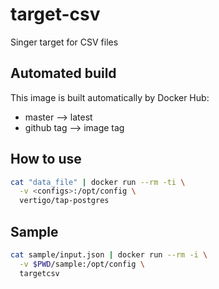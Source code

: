 # target-csv

Singer target for CSV files

## Automated build

This image is built automatically by Docker Hub:

- master --> latest
- github tag --> image tag

## How to use

```sh
cat "data_file" | docker run --rm -ti \
  -v <configs>:/opt/config \
  vertigo/tap-postgres
```

## Sample

```sh
cat sample/input.json | docker run --rm -i \
  -v $PWD/sample:/opt/config \
  targetcsv
```
